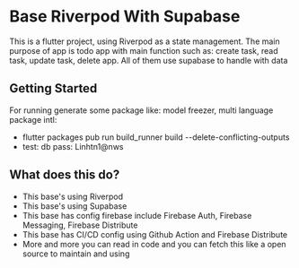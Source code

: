 # Base Riverpod With Supabase

This is a flutter project, using Riverpod as a state management. The main purpose of app is todo app with main function such as: create task, read task, update task, delete app. All of them use supabase to handle with data

## Getting Started

For running generate some package like: model freezer, multi language package intl:
- flutter packages pub run build_runner build --delete-conflicting-outputs
- test: db pass: Linhtn1@nws

## What does this do?
- This base's using Riverpod
- This base's using Supabase
- This base has config firebase include Firebase Auth, Firebase Messaging, Firebase Distribute
- This base has CI/CD config using Github Action and Firebase Distribute
- More and more you can read in code and you can fetch this like a open source to maintain and using 
